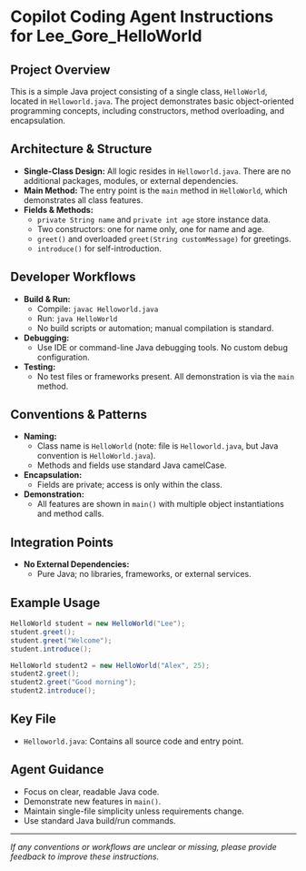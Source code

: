 # Copilot Coding Agent Instructions for Lee_Gore_HelloWorld

## Project Overview
This is a simple Java project consisting of a single class, `HelloWorld`, located in `Helloworld.java`. The project demonstrates basic object-oriented programming concepts, including constructors, method overloading, and encapsulation.

## Architecture & Structure
- **Single-Class Design:** All logic resides in `Helloworld.java`. There are no additional packages, modules, or external dependencies.
- **Main Method:** The entry point is the `main` method in `HelloWorld`, which demonstrates all class features.
- **Fields & Methods:**
  - `private String name` and `private int age` store instance data.
  - Two constructors: one for name only, one for name and age.
  - `greet()` and overloaded `greet(String customMessage)` for greetings.
  - `introduce()` for self-introduction.

## Developer Workflows
- **Build & Run:**
  - Compile: `javac Helloworld.java`
  - Run: `java HelloWorld`
  - No build scripts or automation; manual compilation is standard.
- **Debugging:**
  - Use IDE or command-line Java debugging tools. No custom debug configuration.
- **Testing:**
  - No test files or frameworks present. All demonstration is via the `main` method.

## Conventions & Patterns
- **Naming:**
  - Class name is `HelloWorld` (note: file is `Helloworld.java`, but Java convention is `HelloWorld.java`).
  - Methods and fields use standard Java camelCase.
- **Encapsulation:**
  - Fields are private; access is only within the class.
- **Demonstration:**
  - All features are shown in `main()` with multiple object instantiations and method calls.

## Integration Points
- **No External Dependencies:**
  - Pure Java; no libraries, frameworks, or external services.

## Example Usage
```java
HelloWorld student = new HelloWorld("Lee");
student.greet();
student.greet("Welcome");
student.introduce();

HelloWorld student2 = new HelloWorld("Alex", 25);
student2.greet();
student2.greet("Good morning");
student2.introduce();
```

## Key File
- `Helloworld.java`: Contains all source code and entry point.

## Agent Guidance
- Focus on clear, readable Java code.
- Demonstrate new features in `main()`.
- Maintain single-file simplicity unless requirements change.
- Use standard Java build/run commands.

---

*If any conventions or workflows are unclear or missing, please provide feedback to improve these instructions.*
